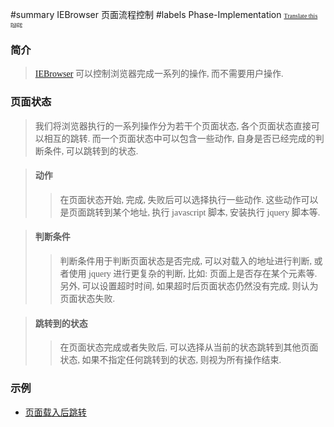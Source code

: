 ﻿#summary IEBrowser 页面流程控制
#labels Phase-Implementation
<font face='microsoft yahei'>
<font size='1'><a href='http://www.microsofttranslator.com/bv.aspx?from=&to=en&a=http://code.google.com/p/zsharedcode/wiki/IEBrowserDocFlow'>Translate this page</a></font>

<h3>简介</h3>
<blockquote><a href='IEBrowser.md'>IEBrowser</a> 可以控制浏览器完成一系列的操作, 而不需要用户操作.</blockquote>

<h3>页面状态</h3>
<blockquote>我们将浏览器执行的一系列操作分为若干个页面状态, 各个页面状态直接可以相互的跳转. 而一个页面状态中可以包含一些动作, 自身是否已经完成的判断条件, 可以跳转到的状态.</blockquote>

<blockquote><h4>动作</h4>
<blockquote>在页面状态开始, 完成, 失败后可以选择执行一些动作. 这些动作可以是页面跳转到某个地址, 执行 javascript 脚本, 安装执行 jquery 脚本等.</blockquote></blockquote>

<blockquote><h4>判断条件</h4>
<blockquote>判断条件用于判断页面状态是否完成, 可以对载入的地址进行判断, 或者使用 jquery 进行更复杂的判断, 比如: 页面上是否存在某个元素等. 另外, 可以设置超时时间, 如果超时后页面状态仍然没有完成, 则认为页面状态失败.</blockquote></blockquote>

<blockquote><h4>跳转到的状态</h4>
<blockquote>在页面状态完成或者失败后, 可以选择从当前的状态跳转到其他页面状态, 如果不指定任何跳转到的状态, 则视为所有操作结束.</blockquote></blockquote>

<h3>示例</h3>
<ul><li><a href='IEBrowserDocFlowNWPC.md'>页面载入后跳转</a>
</font>